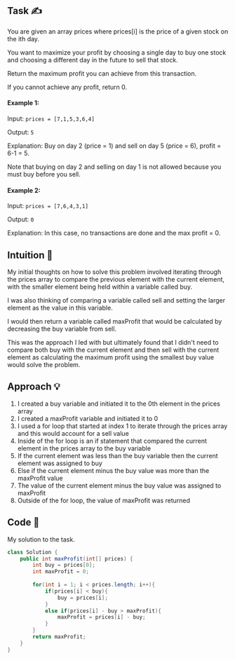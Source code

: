 ## Task ✍
You are given an array prices where prices[i] is the price of a given stock on the ith day.

You want to maximize your profit by choosing a single day to buy one stock and choosing a different day in the future to sell that stock.

Return the maximum profit you can achieve from this transaction. 

If you cannot achieve any profit, return 0.

#### Example 1:
Input: ```prices = [7,1,5,3,6,4]```

Output: ```5```

Explanation: Buy on day 2 (price = 1) and sell on day 5 (price = 6), profit = 6-1 = 5.

Note that buying on day 2 and selling on day 1 is not allowed because you must buy before you sell.

#### Example 2:
Input: ```prices = [7,6,4,3,1]```

Output: ```0```

Explanation: In this case, no transactions are done and the max profit = 0.

## Intuition 💬
<!-- Describe your first thoughts on how to solve this problem. -->
My initial thoughts on how to solve this problem involved iterating through the prices array to compare the previous element with the current element, with the smaller element being held within a variable called buy.

I was also thinking of comparing a variable called sell and setting the larger element as the value in this variable.

I would then return a variable called maxProfit that would be calculated by decreasing the buy variable from sell.

This was the approach I led with but ultimately found that I didn't need to compare both buy with the current element and then sell with the current element as calculating the maximum profit using the smallest buy value would solve the problem. 

## Approach 💡
<!-- Describe your approach to solving the problem. -->
1. I created a buy variable and initiated it to the 0th element in the prices array
2. I created a maxProfit variable and initiated it to 0
3. I used a for loop that started at index 1 to iterate through the prices array and this would account for a sell value
4. Inside of the for loop is an if statement that compared the current element in the prices array to the buy variable
5. If the current element was less than the buy variable then the current element was assigned to buy
6. Else if the current element minus the buy value was more than the maxProfit value
7. The value of the current element minus the buy value was assigned to maxProfit
8. Outside of the for loop, the value of maxProfit was returned 

## Code 📝
My solution to the task.
```java
class Solution {
    public int maxProfit(int[] prices) {
        int buy = prices[0];
        int maxProfit = 0;
        
        for(int i = 1; i < prices.length; i++){
            if(prices[i] < buy){
                buy = prices[i];
            }
            else if(prices[i] - buy > maxProfit){
                maxProfit = prices[i] - buy;
            }
        }
        return maxProfit;
    }
}
```
